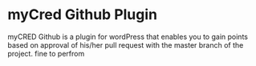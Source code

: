 # myCred Github Plugin

myCRED Github is a plugin for wordPress that enables you to gain points based on approval of his/her pull request with the master branch of the project.
fine to perfrom
